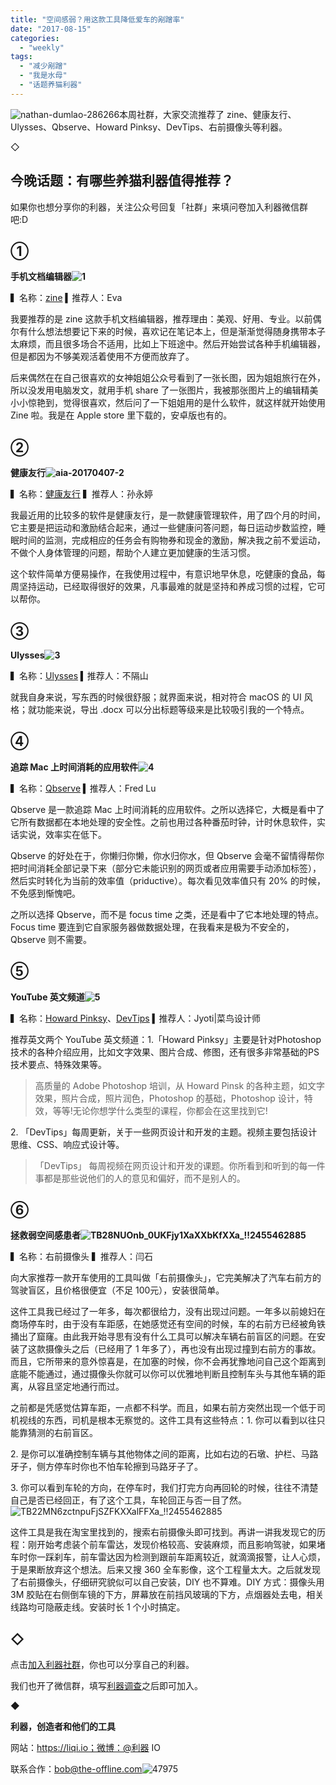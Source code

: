```yaml
---
title: "空间感弱？用这款工具降低爱车的剐蹭率"
date: "2017-08-15"
categories: 
  - "weekly"
tags: 
  - "减少剐蹭"
  - "我是水母"
  - "话题养猫利器"
---
```


![nathan-dumlao-286266](/images/17082.jpg)本周社群，大家交流推荐了 zine、健康友行、Ulysses、Qbserve、Howard Pinksy、DevTips、右前摄像头等利器。

◇

## **今晚话题：有哪些养猫利器值得推荐？**

如果你也想分享你的利器，关注公众号回复「社群」来填问卷加入利器微信群吧:D

## ①

**手机文档编辑器![1](/images/57548.png)**

▍名称：[zine](https://zine.la/) ▍推荐人：Eva

我要推荐的是 zine 这款手机文档编辑器，推荐理由：美观、好用、专业。以前偶尔有什么想法想要记下来的时候，喜欢记在笔记本上，但是渐渐觉得随身携带本子太麻烦，而且很多场合不适用，比如上下班途中。然后开始尝试各种手机编辑器，但是都因为不够美观活着使用不方便而放弃了。

后来偶然在在自己很喜欢的女神姐姐公众号看到了一张长图，因为姐姐旅行在外，所以没发用电脑发文，就用手机 share 了一张图片，我被那张图片上的编辑精美小小惊艳到，觉得很喜欢，然后问了一下姐姐用的是什么软件，就这样就开始使用 Zine 啦。我是在 Apple store 里下载的，安卓版也有的。

## ②

**健康友行![aia-20170407-2](/images/28734.png)**

▍名称：[健康友行](https://e.aia.com.cn/kyh-be/propaganda.html?type=2) ▍推荐人：孙永婷

我最近用的比较多的软件是健康友行，是一款健康管理软件，用了四个月的时间，它主要是把运动和激励结合起来，通过一些健康问答问题，每日运动步数监控，睡眠时间的监测，完成相应的任务会有购物券和现金的激励，解决我之前不爱运动，不做个人身体管理的问题，帮助个人建立更加健康的生活习惯。

这个软件简单方便易操作，在我使用过程中，有意识地早休息，吃健康的食品，每周坚持运动，已经取得很好的效果，凡事最难的就是坚持和养成习惯的过程，它可以帮你。

## ③

**Ulysses![3](/images/02035.png)**

▍名称：[Ulysses](https://www.ulyssesapp.com/) ▍推荐人：不隔山

就我自身来说，写东西的时候很舒服；就界面来说，相对符合 macOS 的 UI 风格；就功能来说，导出 .docx 可以分出标题等级来是比较吸引我的一个特点。

## ④

**追踪 Mac 上时间消耗的应用软件![4](/images/66959.png)**

▍名称：[Qbserve](https://qotoqot.com/qbserve/) ▍推荐人：Fred Lu

Qbserve 是一款追踪 Mac 上时间消耗的应用软件。之所以选择它，大概是看中了它所有数据都在本地处理的安全性。之前也用过各种番茄时钟，计时休息软件，实话实说，效率实在低下。

Qbserve 的好处在于，你懒归你懒，你水归你水，但 Qbserve 会毫不留情得帮你把时间消耗全部记录下来（部分它未能识别的网页或者应用需要手动添加标签），然后实时转化为当前的效率值（priductive）。每次看见效率值只有 20% 的时候，不免感到惭愧吧。

之所以选择 Qbserve，而不是 focus time 之类，还是看中了它本地处理的特点。Focus time 要连到它自家服务器做数据处理，在我看来是极为不安全的，Qbserve 则不需要。

## ⑤

**YouTube 英文频道![5](/images/51044.png)**

▍名称：[Howard Pinksy](https://www.youtube.com/user/IceflowStudios/featured)、[DevTips](https://www.youtube.com/user/DevTipsForDesigners) ▍推荐人：Jyoti|菜鸟设计师

推荐英文两个 YouTube 英文频道：1.「Howard Pinksy」主要是针对Photoshop技术的各种介绍应用，比如文字效果、图片合成、修图，还有很多非常基础的PS技术要点、特殊效果等。

> 高质量的 Adobe Photoshop 培训，从 Howard Pinsk 的各种主题，如文字效果，照片合成，照片润色，Photoshop 的基础，Photoshop 设计，特效，等等!无论你想学什么类型的课程，你都会在这里找到它!

2\. 「DevTips」每周更新，关于一些网页设计和开发的主题。视频主要包括设计思维、CSS、响应式设计等。

> 「DevTips」 每周视频在网页设计和开发的课题。你所看到和听到的每一件事都是那些说他们的人的意见和偏好，而不是别人的。

## ⑥

**拯救弱空间感患者![TB28NUOnb_0UKFjy1XaXXbKfXXa_!!2455462885](/images/71906.jpg)**

▍名称：右前摄像头 ▍推荐人：闫石

向大家推荐一款开车使用的工具叫做「右前摄像头」，它完美解决了汽车右前方的驾驶盲区，且价格很便宜（不足 100元），安装很简单。

这件工具我已经过了一年多，每次都很给力，没有出现过问题。一年多以前媳妇在商场停车时，由于没有车距感，在她感觉还有空间的时候，车的右前方已经被角铁捅出了窟窿。由此我开始寻思有没有什么工具可以解决车辆右前盲区的问题。在安装了这款摄像头之后（已经用了 1 年多了），再也没有出现过撞到右前方的事故。而且，它所带来的意外惊喜是，在加塞的时候，你不会再犹豫地问自己这个距离到底能不能通过，通过摄像头你就可以你可以优雅地判断且控制车头与其他车辆的距离，从容且坚定地通行而过。

之前都是凭感觉估算车距，一点都不科学。而且，如果右前方突然出现一个低于司机视线的东西，司机是根本无察觉的。这件工具有这些特点：1. 你可以看到以往只能靠猜测的右前盲区。

2\. 是你可以准确控制车辆与其他物体之间的距离，比如右边的石墩、护栏、马路牙子，侧方停车时你也不怕车轮擦到马路牙子了。

3\. 你可以看到车轮的方向，在停车时，我们打完方向再回轮的时候，往往不清楚自己是否已经回正，有了这个工具，车轮回正与否一目了然。![TB22MN6zctnpuFjSZFKXXalFFXa_!!2455462885](/images/35057.jpg)

这件工具是我在淘宝里找到的，搜索右前摄像头即可找到。再讲一讲我发现它的历程：刚开始考虑装个前车雷达，发现价格较高、安装麻烦，而且影响驾驶，如果堵车时你一踩刹车，前车雷达因为检测到跟前车距离较近，就滴滴报警，让人心烦，于是果断放弃这个想法。后来又搜 360 全车影像，这个工程量太大。之后就发现了右前摄像头，仔细研究貌似可以自己安装，DIY 也不算难。DIY 方式：摄像头用 3M 胶贴在右侧倒车镜的下方，屏幕放在前挡风玻璃的下方，点烟器处去电，相关线路均可隐蔽走线。安装时长 1 个小时搞定。

## ◇

点击[加入利器社群](https://mp.weixin.qq.com/s?__biz=MzA3NTgzNzU2NQ==&mid=400594784&idx=1&sn=a88b34faa7522206957d448d40ea0b31&scene=21#wechat_redirect)，你也可以分享自己的利器。

我们也开了微信群，填写[利器调查](https://mp.weixin.qq.com/s?__biz=MzA3NTgzNzU2NQ==&mid=401391156&idx=1&sn=5acb57ea282a9b0d5723b103d60eb230&scene=21#wechat_redirect)之后即可加入。

◆

**利器，创造者和他们的工具**

网站：https://liqi.io；微博：@利器 IO

联系合作：bob@the-offline.com![47975](/images/17961.jpg)
